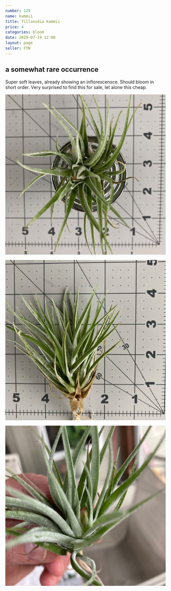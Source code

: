 ```yaml
---
number: 129
name: kammii
title: Tillansdia kammii
price: 4
categories: bloom
date: 2020-07-19 12:00
layout: page
seller: FTN
---
```

## a somewhat rare occurrence

Super soft leaves, already showing an inflorescensce. Should bloom in short order. Very surprised to find this for sale, let alone this cheap.

!["Tillandsia kammii"](/i/IMG_0384.jpeg "Tillandsia kammii")

!["Tillandsia kammii"](/i/IMG_0385.jpeg "Tillandsia kammii")

!["Tillandsia kammii"](/i/IMG_0386.jpeg "Tillandsia kammii")
